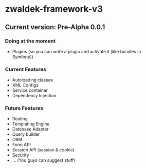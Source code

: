 # zwaldek-framework-v3

## Current version: Pre-Alpha 0.0.1

### Doing at the moment
- Plugins (so you can write a plugin and activate it (like bundles in Symfony))

### Current Features
- Autoloading classes
- XML Configs
- Service container
- Dependency Injection

### Future Features
- Routing
- Templating Engine
- Database Adapter
- Query builder
- ORM
- Form API
- Session API (session & cookie)
- Security
- ... (You guys can suggest stuff)